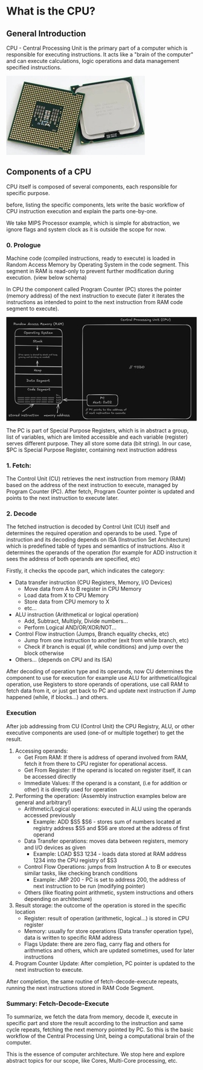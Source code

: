 # What is the CPU?

## General Introduction

CPU - Central Processing Unit is the primary part of a computer which is 
responsible for executing instructions. It acts like a "brain of the computer"
and can execute calculations, logic operations and data management specified
instructions.

![CPU - Central Processing Unit](assets/cpu.png)

## Components of a CPU

CPU itself is composed of several components, each responsible for specific
purpose.

before, listing the specific components, lets write the basic workflow of
CPU instruction execution and explain the parts one-by-one.

We take MIPS Processor example, which is simple for abstraction, we ignore flags and system clock
as it is outside the scope for now.

### 0. Prologue

Machine code (compiled instructions, ready to execute) is loaded in Random Access
Memory by Operating System in the code segment. This segment in RAM is read-only
to prevent further modification during execution. (view below schema)

In CPU the component called Program Counter (PC) stores the pointer (memory address) 
of the next instruction to execute (later it iterates the instructions as intended to point to the
next instruction from RAM code segment to execute).

![PC.png](assets/PC.png)

The PC is part of Special Purpose Registers, which is in abstract a group, list of variables,
which are limited accessible and each variable (register) serves different purpose. They
all store some data (bit string). In our case, $PC is Special Purpose Register, containing next
instruction address

### 1. Fetch:
The Control Unit (CU) retrieves the next instruction from memory (RAM) based on
the address of the next instruction to execute, managed by Program Counter (PC).
After fetch, Program Counter pointer is updated and points to the next instruction
to execute later.

### 2. Decode

The fetched instruction is decoded by Control Unit (CU) itself and determines
the required operation and operands to be used. Type of instruction and its decoding
depends on ISA (Instruction Set Architecture) which is predefined table of types and
semantics of instructions. Also it determines the operands of the operation (for example
for ADD instruction it sees the address of both operands are specified, etc)

Firstly, it checks the opcode part, which indicates the category:
- Data transfer instruction (CPU Registers, Memory, I/O Devices)
  - Move data from A to B register in CPU Memory
  - Load data from X to CPU Memory
  - Store data from CPU memory to X
  - etc...
- ALU instruction (Arithmetical or logical operation)
  - Add, Subtract, Multiply, Divide numbers...
  - Perform Logical AND/OR/XOR/NOT...
- Control Flow instruction (Jumps, Branch equality checks, etc)
  - Jump from one instruction to another (exit from while branch, etc)
  - Check if branch is equal (if, while conditions) and jump over the block otherwise
- Others... (depends on CPU and its ISA)

After decoding of operation type and its operands, now CU determines the component
to use for execution for example use ALU for arithmetical/logical operation, use
Registers to store operands of operations, use call RAM to fetch data from it, or
just get back to PC and update next instruction if Jump happened (while, if blocks...)
and others.

### Execution

After job addressing from CU (Control Unit) the CPU Registry, ALU, or other executive
components are used (one-of or multiple together) to get the result.

1. Accessing operands:
   - Get From RAM: If there is address of operand involved from RAM, fetch it from there to CPU register
   for operational access.
   - Get From Register: If the operand is located on register itself, it can be accessed directly
   - Immediate Values: If the operand is a constant, (i.e for addition or other) it is directly used for operation
2. Performing the operation: (Assembly instruction examples below are general and arbitrary!)
   - Arithmetic/Logical operations: executed in ALU using the operands accessed previously
     - Example: ADD $S5 $S6 - stores sum of numbers located at registry address $S5 and $S6 are stored at the address of first operand
   - Data Transfer operations: moves data between registers, memory and I/O devices as given
     - Example: LOAD $S3 1234 - loads data stored at RAM address 1234 into the CPU registry of $S3 
   - Control Flow Operations: jumps from Instruction A to B or executes similar tasks, like checking branch conditions
     - Example: JMP 200 - PC is set to address 200, the address of next instruction to be run (modifying pointer)
   - Others (like floating point arithmetic, system instructions and others depending on architecture)
3. Result storage: the outcome of the operation is stored in the specific location
   - Register: result of operation (arithmetic, logical...) is stored in CPU register
   - Memory: usually for store operations (Data transfer operation type), data is written to specific RAM address
   - Flags Update: there are zero flag, carry flag and others for arithmetics and others, which are updated sometimes, used for later instructions
4. Program Counter Update: After completion, PC pointer is updated to the next instruction to execute.

After completion, the same routine of fetch-decode-execute repeats, running the next instructions stored in RAM Code Segment.


### Summary: Fetch-Decode-Execute

To summarize, we fetch the data from memory, decode it, execute in specific part and store the result according to the instruction and
same cycle repeats, fetching the next memory pointed by PC. So this is the basic workflow of the Central Processing Unit,
being a computational brain of the computer.

This is the essence of computer architecture. We stop here and explore abstract topics for our scope, like
Cores, Multi-Core processing, etc.